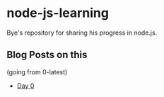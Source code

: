 # node-js-learning

Bye's repository for sharing his progress in node.js.

## Blog Posts on this

(going from 0-latest)

- [Day 0](https://byemc.xyz/learning/nodejs/2022/02/04/njs-learning-day0.html)
